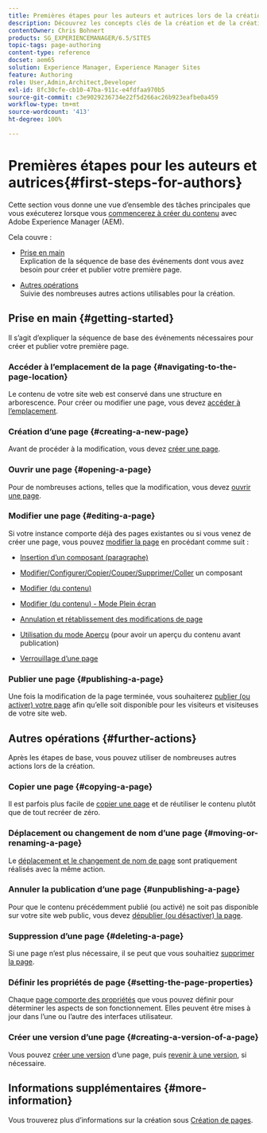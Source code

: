 ```yaml
---
title: Premières étapes pour les auteurs et autrices lors de la création de contenu dans AEM
description: Découvrez les concepts clés de la création et de la création de contenu dans AEM 6.5. Vous trouverez également des informations sur l’utilisation des balises, des modèles et d’autres fonctionnalités de page.
contentOwner: Chris Bohnert
products: SG_EXPERIENCEMANAGER/6.5/SITES
topic-tags: page-authoring
content-type: reference
docset: aem65
solution: Experience Manager, Experience Manager Sites
feature: Authoring
role: User,Admin,Architect,Developer
exl-id: 8fc30cfe-cb10-47ba-911c-e4fdfaa970b5
source-git-commit: c3e9029236734e22f5d266ac26b923eafbe0a459
workflow-type: tm+mt
source-wordcount: '413'
ht-degree: 100%

---
```


# Premières étapes pour les auteurs et autrices{#first-steps-for-authors}

Cette section vous donne une vue d’ensemble des tâches principales que vous exécuterez lorsque vous [commencerez à créer du contenu](/help/sites-authoring/author.md#concept-of-authoring-and-publishing) avec Adobe Experience Manager (AEM).

Cela couvre :

* [Prise en main](#getting-started)\
  Explication de la séquence de base des événements dont vous avez besoin pour créer et publier votre première page.

* [Autres opérations](#further-actions)\
  Suivie des nombreuses autres actions utilisables pour la création.

## Prise en main {#getting-started}

Il s’agit d’expliquer la séquence de base des événements nécessaires pour créer et publier votre première page.

### Accéder à l’emplacement de la page {#navigating-to-the-page-location}

Le contenu de votre site web est conservé dans une structure en arborescence. Pour créer ou modifier une page, vous devez [accéder à l’emplacement](/help/sites-authoring/basic-handling.md#viewing-and-selecting-resources).

### Création d’une page {#creating-a-new-page}

Avant de procéder à la modification, vous devez [créer une page](/help/sites-authoring/managing-pages.md#creating-a-new-page).

### Ouvrir une page {#opening-a-page}

Pour de nombreuses actions, telles que la modification, vous devez [ouvrir une page](/help/sites-authoring/managing-pages.md#opening-a-page-for-editing).

### Modifier une page {#editing-a-page}

Si votre instance comporte déjà des pages existantes ou si vous venez de créer une page, vous pouvez [modifier la page](/help/sites-authoring/editing-content.md) en procédant comme suit :

* [Insertion d’un composant (paragraphe)](/help/sites-authoring/editing-content.md#inserting-a-component)
* [Modifier/Configurer/Copier/Couper/Supprimer/Coller](/help/sites-authoring/editing-content.md#edit-configure-copy-cut-delete-paste) un composant
* [Modifier (du contenu)](/help/sites-authoring/editing-content.md#edit-content)
* [Modifier (du contenu) - Mode Plein écran](/help/sites-authoring/editing-content.md#edit-content-full-screen-mode)

* [Annulation et rétablissement des modifications de page](/help/sites-authoring/editing-content.md#undoing-and-redoing-page-edits)
* [Utilisation du mode Aperçu](/help/sites-authoring/editing-content.md#preview-mode) (pour avoir un aperçu du contenu avant publication)
* [Verrouillage d’une page](/help/sites-authoring/editing-content.md#locking-a-page)

### Publier une page {#publishing-a-page}

Une fois la modification de la page terminée, vous souhaiterez [publier (ou activer) votre page](/help/sites-authoring/publishing-pages.md#main-pars-title-10) afin qu’elle soit disponible pour les visiteurs et visiteuses de votre site web.

## Autres opérations {#further-actions}

Après les étapes de base, vous pouvez utiliser de nombreuses autres actions lors de la création.

### Copier une page {#copying-a-page}

Il est parfois plus facile de [copier une page](/help/sites-authoring/managing-pages.md#copying-and-pasting-a-page) et de réutiliser le contenu plutôt que de tout recréer de zéro.

### Déplacement ou changement de nom d’une page {#moving-or-renaming-a-page}

Le [déplacement et le changement de nom de page](/help/sites-authoring/managing-pages.md#moving-or-renaming-a-page) sont pratiquement réalisés avec la même action.

### Annuler la publication d’une page {#unpublishing-a-page}

Pour que le contenu précédemment publié (ou activé) ne soit pas disponible sur votre site web public, vous devez [dépublier (ou désactiver) la page](/help/sites-authoring/publishing-pages.md#main-pars-title-5).

### Suppression d’une page {#deleting-a-page}

Si une page n’est plus nécessaire, il se peut que vous souhaitiez [supprimer la page](/help/sites-authoring/managing-pages.md#deleting-a-page).

### Définir les propriétés de page {#setting-the-page-properties}

Chaque [page comporte des propriétés](/help/sites-authoring/editing-page-properties.md) que vous pouvez définir pour déterminer les aspects de son fonctionnement. Elles peuvent être mises à jour dans l’une ou l’autre des interfaces utilisateur.

### Créer une version d’une page {#creating-a-version-of-a-page}

Vous pouvez [créer une version](/help/sites-authoring/working-with-page-versions.md#creating-a-new-version) d’une page, puis [revenir à une version](/help/sites-authoring/working-with-page-versions.md#reverting-to-a-page-version), si nécessaire.

## Informations supplémentaires {#more-information}

Vous trouverez plus d’informations sur la création sous [Création de pages](/help/sites-authoring/page-authoring.md).
